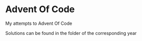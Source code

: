 # Advent Of Code

My attempts to Advent Of Code

Solutions can be found in the folder of the corresponding year